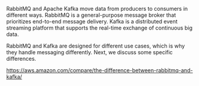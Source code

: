 RabbitMQ and Apache Kafka move data from producers to consumers in different ways.
RabbitMQ is a general-purpose message broker that prioritizes end-to-end message delivery. Kafka is a distributed event streaming platform that supports the real-time exchange of continuous big data.

RabbitMQ and Kafka are designed for different use cases, which is why they handle messaging differently. Next, we discuss some specific differences.

https://aws.amazon.com/compare/the-difference-between-rabbitmq-and-kafka/